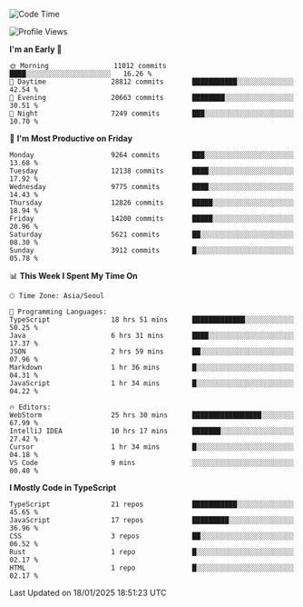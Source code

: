 <!--START_SECTION:waka-->
![Code Time](http://img.shields.io/badge/Code%20Time-7%2C251%20hrs%2019%20mins-blue)

![Profile Views](http://img.shields.io/badge/Profile%20Views-0-blue)

**I'm an Early 🐤** 

```text
🌞 Morning                11012 commits       ████░░░░░░░░░░░░░░░░░░░░░   16.26 % 
🌆 Daytime                28812 commits       ███████████░░░░░░░░░░░░░░   42.54 % 
🌃 Evening                20663 commits       ████████░░░░░░░░░░░░░░░░░   30.51 % 
🌙 Night                  7249 commits        ███░░░░░░░░░░░░░░░░░░░░░░   10.70 % 
```
📅 **I'm Most Productive on Friday** 

```text
Monday                   9264 commits        ███░░░░░░░░░░░░░░░░░░░░░░   13.68 % 
Tuesday                  12138 commits       ████░░░░░░░░░░░░░░░░░░░░░   17.92 % 
Wednesday                9775 commits        ████░░░░░░░░░░░░░░░░░░░░░   14.43 % 
Thursday                 12826 commits       █████░░░░░░░░░░░░░░░░░░░░   18.94 % 
Friday                   14200 commits       █████░░░░░░░░░░░░░░░░░░░░   20.96 % 
Saturday                 5621 commits        ██░░░░░░░░░░░░░░░░░░░░░░░   08.30 % 
Sunday                   3912 commits        █░░░░░░░░░░░░░░░░░░░░░░░░   05.78 % 
```


📊 **This Week I Spent My Time On** 

```text
🕑︎ Time Zone: Asia/Seoul

💬 Programming Languages: 
TypeScript               18 hrs 51 mins      █████████████░░░░░░░░░░░░   50.25 % 
Java                     6 hrs 31 mins       ████░░░░░░░░░░░░░░░░░░░░░   17.37 % 
JSON                     2 hrs 59 mins       ██░░░░░░░░░░░░░░░░░░░░░░░   07.96 % 
Markdown                 1 hr 36 mins        █░░░░░░░░░░░░░░░░░░░░░░░░   04.31 % 
JavaScript               1 hr 34 mins        █░░░░░░░░░░░░░░░░░░░░░░░░   04.22 % 

🔥 Editors: 
WebStorm                 25 hrs 30 mins      █████████████████░░░░░░░░   67.99 % 
IntelliJ IDEA            10 hrs 17 mins      ███████░░░░░░░░░░░░░░░░░░   27.42 % 
Cursor                   1 hr 34 mins        █░░░░░░░░░░░░░░░░░░░░░░░░   04.18 % 
VS Code                  9 mins              ░░░░░░░░░░░░░░░░░░░░░░░░░   00.40 % 
```

**I Mostly Code in TypeScript** 

```text
TypeScript               21 repos            ███████████░░░░░░░░░░░░░░   45.65 % 
JavaScript               17 repos            █████████░░░░░░░░░░░░░░░░   36.96 % 
CSS                      3 repos             ██░░░░░░░░░░░░░░░░░░░░░░░   06.52 % 
Rust                     1 repo              █░░░░░░░░░░░░░░░░░░░░░░░░   02.17 % 
HTML                     1 repo              █░░░░░░░░░░░░░░░░░░░░░░░░   02.17 % 
```




 Last Updated on 18/01/2025 18:51:23 UTC
<!--END_SECTION:waka-->

